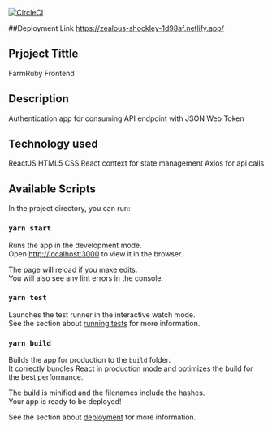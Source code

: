 [![CircleCI](https://circleci.com/gh/mitchel-okomor/farmruby-frontend.svg?style=svg)](https://circleci.com/gh/mitchel-okomor/farmruby-frontend)

##Deployment Link
https://zealous-shockley-1d98af.netlify.app/

## Prjoject Tittle

FarmRuby Frontend

## Description

Authentication app for consuming API endpoint with JSON Web Token

## Technology used

ReactJS
HTML5
CSS
React context for state management
Axios for api calls

## Available Scripts

In the project directory, you can run:

### `yarn start`

Runs the app in the development mode.\
Open [http://localhost:3000](http://localhost:3000) to view it in the browser.

The page will reload if you make edits.\
You will also see any lint errors in the console.

### `yarn test`

Launches the test runner in the interactive watch mode.\
See the section about [running tests](https://facebook.github.io/create-react-app/docs/running-tests) for more information.

### `yarn build`

Builds the app for production to the `build` folder.\
It correctly bundles React in production mode and optimizes the build for the best performance.

The build is minified and the filenames include the hashes.\
Your app is ready to be deployed!

See the section about [deployment](https://facebook.github.io/create-react-app/docs/deployment) for more information.
